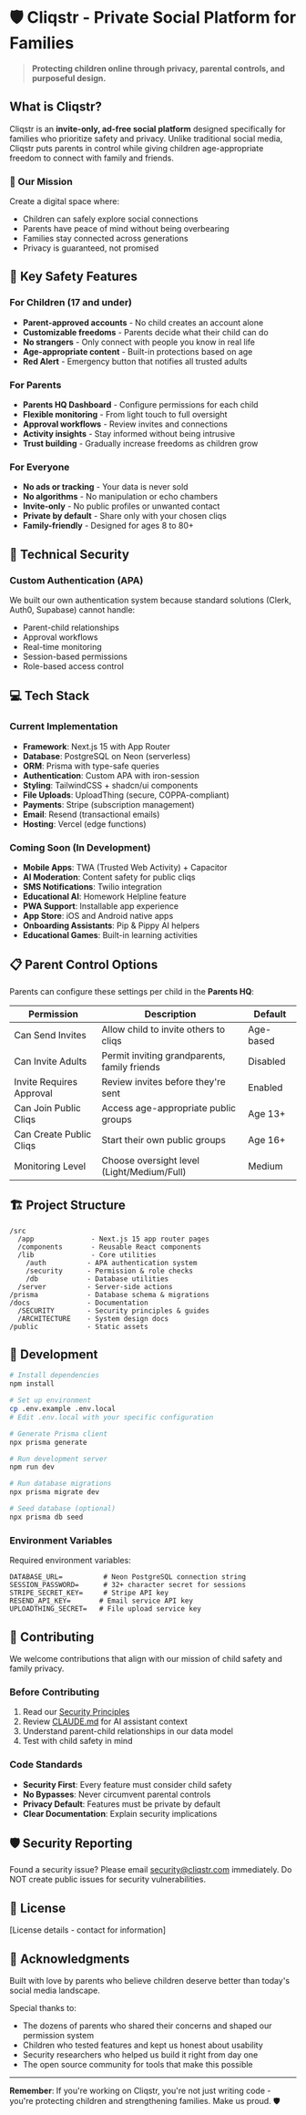 # 🛡️ Cliqstr - Private Social Platform for Families

> **Protecting children online through privacy, parental controls, and purposeful design.**

## What is Cliqstr?

Cliqstr is an **invite-only, ad-free social platform** designed specifically for families who prioritize safety and privacy. Unlike traditional social media, Cliqstr puts parents in control while giving children age-appropriate freedom to connect with family and friends.

### 🎯 Our Mission

Create a digital space where:
- Children can safely explore social connections
- Parents have peace of mind without being overbearing  
- Families stay connected across generations
- Privacy is guaranteed, not promised

## 🚸 Key Safety Features

### For Children (17 and under)
- **Parent-approved accounts** - No child creates an account alone
- **Customizable freedoms** - Parents decide what their child can do
- **No strangers** - Only connect with people you know in real life
- **Age-appropriate content** - Built-in protections based on age
- **Red Alert** - Emergency button that notifies all trusted adults

### For Parents
- **Parents HQ Dashboard** - Configure permissions for each child
- **Flexible monitoring** - From light touch to full oversight
- **Approval workflows** - Review invites and connections
- **Activity insights** - Stay informed without being intrusive
- **Trust building** - Gradually increase freedoms as children grow

### For Everyone
- **No ads or tracking** - Your data is never sold
- **No algorithms** - No manipulation or echo chambers
- **Invite-only** - No public profiles or unwanted contact
- **Private by default** - Share only with your chosen cliqs
- **Family-friendly** - Designed for ages 8 to 80+

## 🔐 Technical Security

### Custom Authentication (APA)
We built our own authentication system because standard solutions (Clerk, Auth0, Supabase) cannot handle:
- Parent-child relationships
- Approval workflows
- Real-time monitoring
- Session-based permissions
- Role-based access control

## 💻 Tech Stack

### Current Implementation
- **Framework**: Next.js 15 with App Router
- **Database**: PostgreSQL on Neon (serverless)
- **ORM**: Prisma with type-safe queries
- **Authentication**: Custom APA with iron-session
- **Styling**: TailwindCSS + shadcn/ui components
- **File Uploads**: UploadThing (secure, COPPA-compliant)
- **Payments**: Stripe (subscription management)
- **Email**: Resend (transactional emails)
- **Hosting**: Vercel (edge functions)

### Coming Soon (In Development)
- **Mobile Apps**: TWA (Trusted Web Activity) + Capacitor
- **AI Moderation**: Content safety for public cliqs
- **SMS Notifications**: Twilio integration
- **Educational AI**: Homework Helpline feature
- **PWA Support**: Installable app experience
- **App Store**: iOS and Android native apps
- **Onboarding Assistants**: Pip & Pippy AI helpers
- **Educational Games**: Built-in learning activities

## 📋 Parent Control Options

Parents can configure these settings per child in the **Parents HQ**:

| Permission | Description | Default |
|------------|-------------|---------|
| Can Send Invites | Allow child to invite others to cliqs | Age-based |
| Can Invite Adults | Permit inviting grandparents, family friends | Disabled |
| Invite Requires Approval | Review invites before they're sent | Enabled |
| Can Join Public Cliqs | Access age-appropriate public groups | Age 13+ |
| Can Create Public Cliqs | Start their own public groups | Age 16+ |
| Monitoring Level | Choose oversight level (Light/Medium/Full) | Medium |

## 🏗️ Project Structure

```
/src
  /app              - Next.js 15 app router pages
  /components       - Reusable React components
  /lib              - Core utilities
    /auth          - APA authentication system
    /security      - Permission & role checks
    /db            - Database utilities
  /server          - Server-side actions
/prisma            - Database schema & migrations
/docs              - Documentation
  /SECURITY        - Security principles & guides
  /ARCHITECTURE    - System design docs
/public            - Static assets
```

## 🚀 Development

```bash
# Install dependencies
npm install

# Set up environment
cp .env.example .env.local
# Edit .env.local with your specific configuration

# Generate Prisma client
npx prisma generate

# Run development server
npm run dev

# Run database migrations
npx prisma migrate dev

# Seed database (optional)
npx prisma db seed
```

### Environment Variables

Required environment variables:
```env
DATABASE_URL=          # Neon PostgreSQL connection string
SESSION_PASSWORD=      # 32+ character secret for sessions
STRIPE_SECRET_KEY=     # Stripe API key
RESEND_API_KEY=       # Email service API key
UPLOADTHING_SECRET=   # File upload service key
```

## 🤝 Contributing

We welcome contributions that align with our mission of child safety and family privacy.

### Before Contributing
1. Read our [Security Principles](./docs/SECURITY/SECURITY_PRINCIPLES.md)
2. Review [CLAUDE.md](./CLAUDE.md) for AI assistant context
3. Understand parent-child relationships in our data model
4. Test with child safety in mind

### Code Standards
- **Security First**: Every feature must consider child safety
- **No Bypasses**: Never circumvent parental controls
- **Privacy Default**: Features must be private by default
- **Clear Documentation**: Explain security implications

## 🛡️ Security Reporting

Found a security issue? Please email security@cliqstr.com immediately. Do NOT create public issues for security vulnerabilities.

## 📜 License

[License details - contact for information]

## 🙏 Acknowledgments

Built with love by parents who believe children deserve better than today's social media landscape.

Special thanks to:
- The dozens of parents who shared their concerns and shaped our permission system
- Children who tested features and kept us honest about usability
- Security researchers who helped us build it right from day one
- The open source community for tools that make this possible

---

**Remember**: If you're working on Cliqstr, you're not just writing code - you're protecting children and strengthening families. Make us proud. 🛡️
